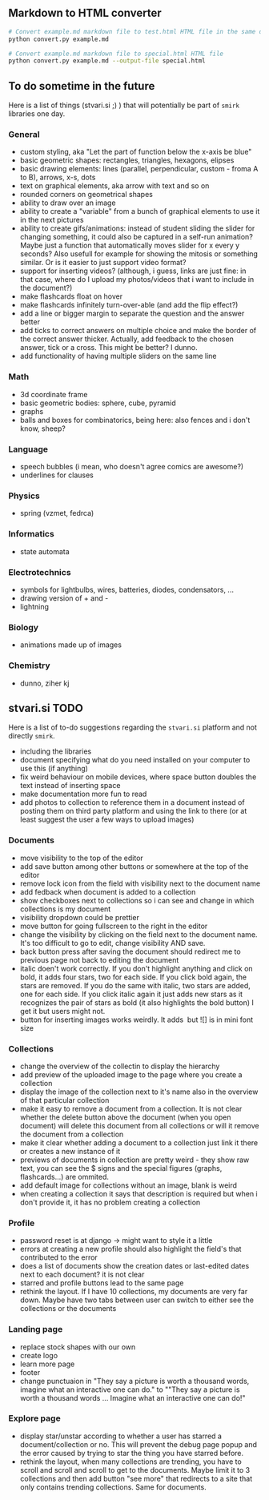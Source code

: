## Markdown to HTML converter

```bash
# Convert example.md markdown file to test.html HTML file in the same directory 
python convert.py example.md

# Convert example.md markdown file to special.html HTML file
python convert.py example.md --output-file special.html
```

## To do sometime in the future

Here is a list of things (stvari.si ;) ) that will potentially be part of `smirk` libraries one day. 

### General

- custom styling, aka "Let the part of function below the x-axis be blue"
- basic geometric shapes: rectangles, triangles, hexagons, elipses
- basic drawing elements: lines (parallel, perpendicular, custom - froma A to B), arrows, x-s, dots
- text on graphical elements, aka arrow with text and so on
- rounded corners on geometrical shapes
- ability to draw over an image
- ability to create a "variable" from a bunch of graphical elements to use it in the next pictures
- ability to create gifs/animations: instead of student sliding the slider for changing something, it could also be captured in a self-run animation? Maybe just a function that automatically moves slider for x every y seconds? Also usefull for example for showing the mitosis or something similar. Or is it easier to just support video format?
- support for inserting videos? (although, i guess, links are just fine: in that case, where do I upload my photos/videos that i want to include in the document?)
- make flashcards float on hover
- make flashcards infinitely turn-over-able (and add the flip effect?)
- add a line or bigger margin to separate the question and the answer better
- add ticks to correct answers on multiple choice and make the border of the correct answer thicker. Actually, add feedback to the chosen answer, tick or a cross. This might be better? I dunno.
- add functionality of having multiple sliders on the same line

### Math

- 3d coordinate frame
- basic geometric bodies: sphere, cube, pyramid
- graphs
- balls and boxes for combinatorics, being here: also fences and i don't know, sheep?

### Language

- speech bubbles (i mean, who doesn't agree comics are awesome?)
- underlines for clauses

### Physics

- spring (vzmet, fedrca)

### Informatics

- state automata

### Electrotechnics

- symbols for lightbulbs, wires, batteries, diodes, condensators, ...
- drawing version of + and -
- lightning

### Biology

- animations made up of images

### Chemistry

- dunno, ziher kj

## stvari.si TODO

Here is a list of to-do suggestions regarding the `stvari.si` platform and not directly `smirk`.

- including the libraries
- document specifying what do you need installed on your computer to use this (if anything)
- fix weird behaviour on mobile devices, where space button doubles the text instead of inserting space
- make documentation more fun to read
- add photos to collection to reference them in a document instead of posting them on third party platform and using the link to there (or at least suggest the user a few ways to upload images)

### Documents

- move visibility to the top of the editor
- add save button among other buttons or somewhere at the top of the editor
- remove lock icon from the field with visibility next to the document name
- add fedback when document is added to a collection
- show checkboxes next to collections so i can see and change in which collections is my document
- visibility dropdown could be prettier
- move button for going fullscreen to the right in the editor
- change the visibility by clicking on the field next to the document name. It's too difficult to go to edit, change visibility AND save.
- back button press after saving the document should redirect me to previous page not back to editing the document
- italic doen't work correctly. If you don't highlight anything and click on bold, it adds four stars, two for each side. If you click bold again, the stars are removed. If you do the same with italic, two stars are added, one for each side. If you click italic again it just adds new stars as it recognizes the pair of stars as bold (it also highlights the bold button) I get it but users might not.
- button for inserting images works weirdly. It adds ![]() but ![] is in mini font size

### Collections

- change the overview of the collectin to display the hierarchy
- add preview of the uploaded image to the page where you create a collection
- display the image of the collection next to it's name also in the overview of that particular collection
- make it easy to remove a document from a collection. It is not clear whether the delete button above the document (when you open document) will delete this document from all collections or will it remove the document from a collection
- make it clear whether adding a document to a collection just link it there or creates a new instance of it
- previews of documents in collection are pretty weird - they show raw text, you can see the \$ signs and the special figures (graphs, flashcards...) are ommited.
- add default image for collections without an image, blank is weird
- when creating a collection it says that description is required but when i don't provide it, it has no problem creating a collection

### Profile

- password reset is at django -> might want to style it a little
- errors at creating a new profile should also highlight the field's that contributed to the error
- does a list of documents show the creation dates or last-edited dates next to each document? it is not clear
- starred and profile buttons lead to the same page
- rethink the layout. If I have 10 collections, my documents are very far down. Maybe have two tabs between user can switch to either see the collections or the documents

### Landing page

- replace stock shapes with our own
- create logo
- learn more page
- footer
- change punctuaion in "They say a picture is worth a thousand words, imagine what an interactive one can do." to ""They say a picture is worth a thousand words ... Imagine what an interactive one can do!"

### Explore page

- display star/unstar according to whether a user has starred a document/collection or no. This will prevent the debug page popup and the error caused by trying to star the thing you have starred before.
- rethink the layout, when many collections are trending, you have to scroll and scroll and scroll to get to the documents. Maybe limit it to 3 collections and then add button "see more" that redirects to a site that only contains trending collections. Same for documents.